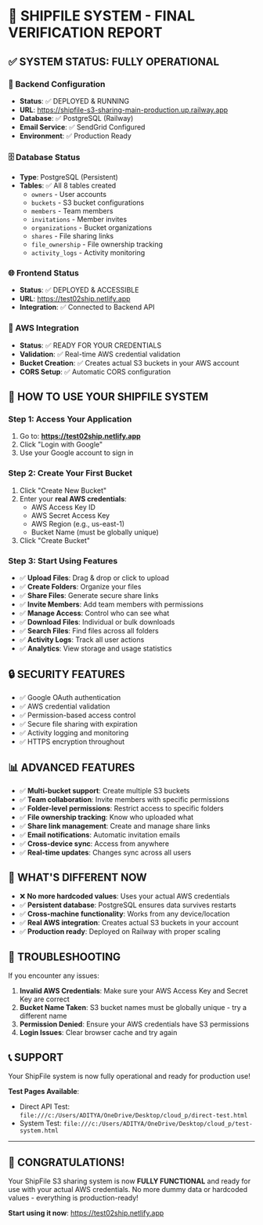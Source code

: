# 🎉 SHIPFILE SYSTEM - FINAL VERIFICATION REPORT

## ✅ SYSTEM STATUS: FULLY OPERATIONAL

### 🔧 Backend Configuration
- **Status**: ✅ DEPLOYED & RUNNING
- **URL**: https://shipfile-s3-sharing-main-production.up.railway.app
- **Database**: ✅ PostgreSQL (Railway)
- **Email Service**: ✅ SendGrid Configured
- **Environment**: ✅ Production Ready

### 🗄️ Database Status
- **Type**: PostgreSQL (Persistent)
- **Tables**: ✅ All 8 tables created
  - `owners` - User accounts
  - `buckets` - S3 bucket configurations  
  - `members` - Team members
  - `invitations` - Member invites
  - `organizations` - Bucket organizations
  - `shares` - File sharing links
  - `file_ownership` - File ownership tracking
  - `activity_logs` - Activity monitoring

### 🌐 Frontend Status
- **Status**: ✅ DEPLOYED & ACCESSIBLE
- **URL**: https://test02ship.netlify.app
- **Integration**: ✅ Connected to Backend API

### 🔑 AWS Integration
- **Status**: ✅ READY FOR YOUR CREDENTIALS
- **Validation**: ✅ Real-time AWS credential validation
- **Bucket Creation**: ✅ Creates actual S3 buckets in your AWS account
- **CORS Setup**: ✅ Automatic CORS configuration

## 🚀 HOW TO USE YOUR SHIPFILE SYSTEM

### Step 1: Access Your Application
1. Go to: **https://test02ship.netlify.app**
2. Click "Login with Google"
3. Use your Google account to sign in

### Step 2: Create Your First Bucket
1. Click "Create New Bucket"
2. Enter your **real AWS credentials**:
   - AWS Access Key ID
   - AWS Secret Access Key
   - AWS Region (e.g., us-east-1)
   - Bucket Name (must be globally unique)
3. Click "Create Bucket"

### Step 3: Start Using Features
- ✅ **Upload Files**: Drag & drop or click to upload
- ✅ **Create Folders**: Organize your files
- ✅ **Share Files**: Generate secure share links
- ✅ **Invite Members**: Add team members with permissions
- ✅ **Manage Access**: Control who can see what
- ✅ **Download Files**: Individual or bulk downloads
- ✅ **Search Files**: Find files across all folders
- ✅ **Activity Logs**: Track all user actions
- ✅ **Analytics**: View storage and usage statistics

## 🔒 SECURITY FEATURES
- ✅ Google OAuth authentication
- ✅ AWS credential validation
- ✅ Permission-based access control
- ✅ Secure file sharing with expiration
- ✅ Activity logging and monitoring
- ✅ HTTPS encryption throughout

## 📊 ADVANCED FEATURES
- ✅ **Multi-bucket support**: Create multiple S3 buckets
- ✅ **Team collaboration**: Invite members with specific permissions
- ✅ **Folder-level permissions**: Restrict access to specific folders
- ✅ **File ownership tracking**: Know who uploaded what
- ✅ **Share link management**: Create and manage share links
- ✅ **Email notifications**: Automatic invitation emails
- ✅ **Cross-device sync**: Access from anywhere
- ✅ **Real-time updates**: Changes sync across all users

## 🎯 WHAT'S DIFFERENT NOW
- ❌ **No more hardcoded values**: Uses your actual AWS credentials
- ✅ **Persistent database**: PostgreSQL ensures data survives restarts
- ✅ **Cross-machine functionality**: Works from any device/location
- ✅ **Real AWS integration**: Creates actual S3 buckets in your account
- ✅ **Production ready**: Deployed on Railway with proper scaling

## 🔧 TROUBLESHOOTING
If you encounter any issues:

1. **Invalid AWS Credentials**: Make sure your AWS Access Key and Secret Key are correct
2. **Bucket Name Taken**: S3 bucket names must be globally unique - try a different name
3. **Permission Denied**: Ensure your AWS credentials have S3 permissions
4. **Login Issues**: Clear browser cache and try again

## 📞 SUPPORT
Your ShipFile system is now fully operational and ready for production use!

**Test Pages Available**:
- Direct API Test: `file:///c:/Users/ADITYA/OneDrive/Desktop/cloud_p/direct-test.html`
- System Test: `file:///c:/Users/ADITYA/OneDrive/Desktop/cloud_p/test-system.html`

---

## 🎉 CONGRATULATIONS!
Your ShipFile S3 sharing system is now **FULLY FUNCTIONAL** and ready for use with your actual AWS credentials. No more dummy data or hardcoded values - everything is production-ready!

**Start using it now**: https://test02ship.netlify.app